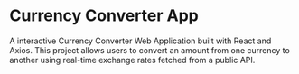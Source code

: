 # Currency Converter App

A interactive Currency Converter Web Application built with React and Axios. This project allows users to convert an amount from one currency to another using real-time exchange rates fetched from a public API.
